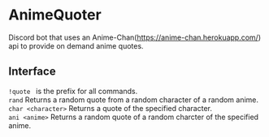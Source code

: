 # AnimeQuoter
Discord bot that uses an Anime-Chan(https://anime-chan.herokuapp.com/) api to provide on demand anime quotes.

## Interface
`!quote ` is the prefix for all commands.  
`rand` Returns a random quote from a random character of a random anime.
`char <character>` Returns a quote of the specified character.  
`ani <anime>` Returns a random quote of a random charcter of the specified anime.  
